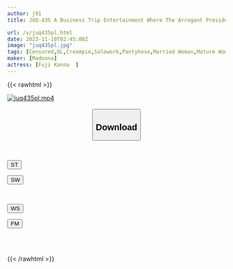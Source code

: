 ```yaml
---
author: j91
title: JUQ-435 A Business Trip Entertainment Where The Arrogant President Of A Business Partner Kept Creampied Her. Exclusive Beauty, Good Woman's Suit ``Beauty''. Fuji Plane

url: /v/juq435pl.html
date: 2023-11-10T02:45:00Z
image: "juq435pl.jpg"
tags: [Censored,OL,Creampie,Solowork,Pantyhose,Married Woman,Mature Woman	 ]
maker: [Madonna]
actress: [Fuji Kanna  ]
---
```



{{< rawhtml >}}

<div class="video" data-videoid="apGGDQZpRMcx3aV">
    <a href="javascript:;">
        <img src="https://my.j91.asia/v/juq435pl.jpg" width="WIDTH" height="HEIGHT" alt="juq435pl.mp4" loading="lazy">
    </a>
</div>

<script type="text/javascript" src="https://j91.asia/asset/on-demand-st.js"></script>

<br>
  <link rel="stylesheet" href="https://j91.asia/asset/bs5.css">
  
  <center>
  <button class="btn btn-primary" type="button" data-bs-toggle="collapse" data-bs-target=".multi-collapse" aria-expanded="false" aria-controls="multiCollapseExample1 multiCollapseExample2"><h2>Download</h2></button></center>
</p>
<div class="row">
  <div class="col">
    <div class="collapse multi-collapse" id="multiCollapseExample1">
      <div class="card card-body">
	      	      <br>
<div class="buttons">  
<p><a href="https://streamtape.to/v/apGGDQZpRMcx3aV" target="_blank"><button class="btn-hover color-3"><i class="fa fa-download"></i> ST</button></a></p>
<p><a href="https://sfastwish.com/sgkrfiua2ndw" target="_blank"><button class="btn-hover color-2"><i class="fa fa-download"></i> SW</button></a></p></div>
    </div>
  </div>
</div>
  <div class="col">
    <div class="collapse multi-collapse" id="multiCollapseExample2">
      <div class="card card-body">
	      <br>
<div class="buttons">
<p><a href="javascript:;" target="_blank"><button class="btn-hover color-9"><i class="fa fa-download"></i> WS</button></a></p>
<p><a href="javascript:;" target="_blank"><button class="btn-hover color-8"><i class="fa fa-download"></i> FM</button></a></p></div>
<br><br>
      </div>
    </div>
  </div>
</div>

{{< /rawhtml >}}
